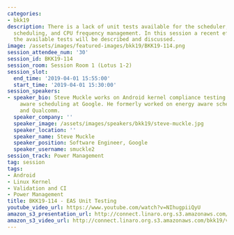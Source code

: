 ```yaml
---
categories:
- bkk19
description: There is a lack of unit tests available for the scheduler, energy aware
  scheduling, and CPU frequency management. In this session a recent effort to expand
  the available tests will be described and discussed.
image: /assets/images/featured-images/bkk19/BKK19-114.png
session_attendee_num: '30'
session_id: BKK19-114
session_room: Session Room 1 (Lotus 1-2)
session_slot:
  end_time: '2019-04-01 15:55:00'
  start_time: '2019-04-01 15:30:00'
session_speakers:
- speaker_bio: Steve Muckle works on Android kernel compliance testing and energy
    aware scheduling at Google. He formerly worked on energy aware scheduling at Linaro
    and Qualcomm.
  speaker_company: ''
  speaker_image: /assets/images/speakers/bkk19/steve-muckle.jpg
  speaker_location: ''
  speaker_name: Steve Muckle
  speaker_position: Software Engineer, Google
  speaker_username: smuckle2
session_track: Power Management
tag: session
tags:
- Android
- Linux Kernel
- Validation and CI
- Power Management
title: BKK19-114 - EAS Unit Testing
youtube_video_url: https://www.youtube.com/watch?v=NIhugpiiQyU
amazon_s3_presentation_url: http://connect.linaro.org.s3.amazonaws.com/bkk19/presentations/bkk19-114.pdf
amazon_s3_video_url: http://connect.linaro.org.s3.amazonaws.com/bkk19/videos/bkk19-114.mp4
---
```

